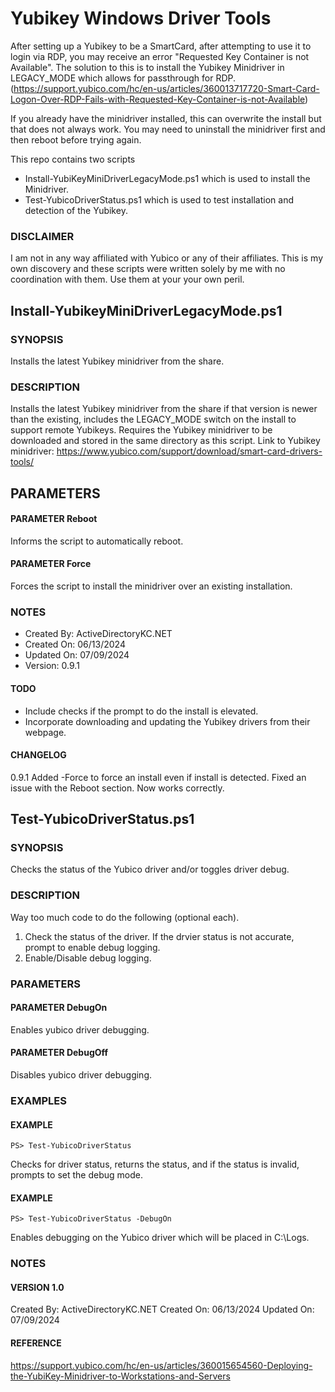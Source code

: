 # Yubikey Windows Driver Tools
After setting up a Yubikey to be a SmartCard, after attempting to use it to login via RDP, you may receive an error "Requested Key Container is not Available". The solution to this is to install the Yubikey Minidriver in LEGACY_MODE which allows for passthrough for RDP. (https://support.yubico.com/hc/en-us/articles/360013717720-Smart-Card-Logon-Over-RDP-Fails-with-Requested-Key-Container-is-not-Available)

If you already have the minidriver installed, this can overwrite the install but that does not always work. You may need to uninstall the minidriver first and then reboot before trying again.

This repo contains two scripts
- Install-YubiKeyMiniDriverLegacyMode.ps1 which is used to install the Minidriver.
- Test-YubicoDriverStatus.ps1 which is used to test installation and detection of the Yubikey. 

### DISCLAIMER
I am not in any way affiliated with Yubico or any of their affiliates. This is my own discovery and these scripts were written solely by me with no coordination with them. Use them at your your own peril. 

## Install-YubikeyMiniDriverLegacyMode.ps1
### SYNOPSIS 
Installs the latest Yubikey minidriver from the share.

### DESCRIPTION
Installs the latest Yubikey minidriver from the share if that version is newer than the existing, includes the LEGACY_MODE switch on the install to support remote Yubikeys. Requires the Yubikey minidriver to be downloaded and stored in the same directory as this script.
Link to Yubikey minidriver: https://www.yubico.com/support/download/smart-card-drivers-tools/

## PARAMETERS
#### PARAMETER Reboot
Informs the script to automatically reboot. 

#### PARAMETER Force
Forces the script to install the minidriver over an existing installation.

### NOTES
- Created By: ActiveDirectoryKC.NET
- Created On: 06/13/2024
- Updated On: 07/09/2024
- Version: 0.9.1

#### TODO
- Include checks if the prompt to do the install is elevated.
- Incorporate downloading and updating the Yubikey drivers from their webpage. 

#### CHANGELOG
0.9.1
    Added -Force to force an install even if install is detected. 
    Fixed an issue with the Reboot section. Now works correctly.

## Test-YubicoDriverStatus.ps1
### SYNOPSIS
Checks the status of the Yubico driver and/or toggles driver debug.

### DESCRIPTION
Way too much code to do the following (optional each).
1. Check the status of the driver. If the drvier status is not accurate, prompt to enable debug logging.
2. Enable/Disable debug logging. 

### PARAMETERS
#### PARAMETER DebugOn
Enables yubico driver debugging.

#### PARAMETER DebugOff
Disables yubico driver debugging.

### EXAMPLES
#### EXAMPLE
    PS> Test-YubicoDriverStatus
Checks for driver status, returns the status, and if the status is invalid, prompts to set the debug mode.

#### EXAMPLE
    PS> Test-YubicoDriverStatus -DebugOn
Enables debugging on the Yubico driver which will be placed in C:\Logs. 

### NOTES
#### VERSION 1.0
Created By: ActiveDirectoryKC.NET
Created On: 06/13/2024
Updated On: 07/09/2024

#### REFERENCE
https://support.yubico.com/hc/en-us/articles/360015654560-Deploying-the-YubiKey-Minidriver-to-Workstations-and-Servers
